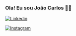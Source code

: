 ### Ola! Eu sou João Carlos 👋🏾

[![Linkedin](https://img.shields.io/badge/LinkedIn-0077B5?style=for-the-badge&logo=linkedin&logoColor=white)](https://www.linkedin.com/in/joão-carlos-araújo-775707201/)

[![Instagram](https://img.shields.io/badge/Instagram-E4405F?style=for-the-badge&logo=instagram&logoColor=white)](https://www.instagram.com/joao.carlos.ara310/?next=%2F)
